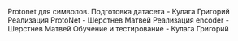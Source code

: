 Protonet для символов.
Подготовка датасета - Кулага Григорий
Реализация ProtoNet - Шерстнев Матвей
Реализация encoder - Шерстнев Матвей
Обучение и тестирование - Кулага Григорий
